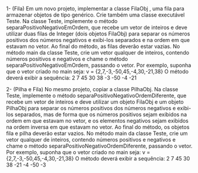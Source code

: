 1- (Fila) Em um novo projeto, implementar a classe FilaObj <T>, uma fila para armazenar
objetos de tipo genérico.
Crie também uma classe executável Teste.
Na classe Teste, implemente o método separaPositivoNegativoEmOrdem, que recebe um
vetor de inteiros e deve utilizar duas filas de Integer (dois objetos FilaObj<Integer>) para
separar os números positivos dos números negativos e exibi-los separados e na ordem
em que estavam no vetor.
Ao final do método, as filas deverão estar vazias.
No método main da classe Teste, crie um vetor qualquer de inteiros, contendo números
positivos e negativos e chame o método separaPositivoNegativoEmOrdem, passando o
vetor.
Por exemplo, suponha que o vetor criado no main seja:
v = {2,7,-3,-50,45,-4,30,-21,38}
O método deverá exibir a sequência: 2 7 45 30 38 -3 -50 -4 -21


2- (Pilha e Fila) No mesmo projeto, copiar a classe PilhaObj<T>.
Na classe Teste, implemente o método separaPositivoNegativoOrdemDiferente, que
recebe um vetor de inteiros e deve utilizar um objeto FilaObj<Integer> e um objeto
PilhaObj<Integer> para separar os números positivos dos números negativos e exibi-los
separados, mas de forma que os números positivos sejam exibidos na ordem em que
estavam no vetor, e os elementos negativos sejam exibidos na ordem inversa em que
estavam no vetor.
Ao final do método, os objetos fila e pilha deverão estar vazios.
No método main da classe Teste, crie um vetor qualquer de inteiros, contendo números
positivos e negativos e chame o método separaPositivoNegativoOrdemDiferente,
passando o vetor.
Por exemplo, suponha que o vetor criado no main seja:
v = {2,7,-3,-50,45,-4,30,-21,38}
O método deverá exibir a sequência: 2 7 45 30 38 -21 -4 -50 -3